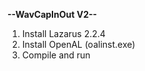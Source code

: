 **--WavCapInOut V2--**

1.  Install Lazarus 2.2.4
2.  Install OpenAL (oalinst.exe)
3.  Compile and run
